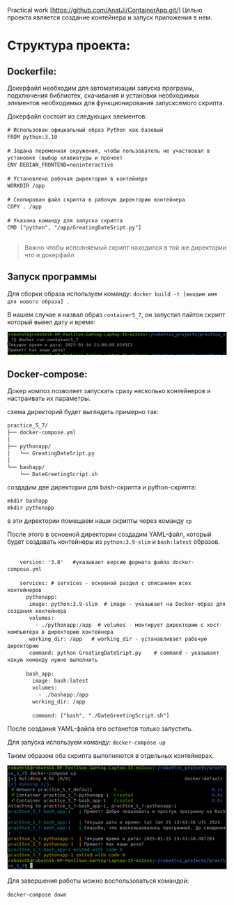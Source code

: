 Practical work [https://github.com/AnatJi/ContainerApp.git/] Целью проекта является создание контейнера и запуск приложения в нем.

# Структура проекта:

## Dockerfile:

Докерфайл необходим для автоматизации запуска програмы, подключения библиотек, скачивания и установки необходимых элементов необходимых для функционирования запусксемого скрипта.

Докерфайл состоит из следующих элементов:

```
# Использован официальный образ Python как базовый
FROM python:3.10

# Задана переменная окружения, чтобы пользователь не участвовал в установке (выбор клавиатуры и прочее)
ENV DEBIAN_FRONTEND=noninteractive

# Установлена рабочая директория в контейнере
WORKDIR /app

# Скопирован файл скрипта в рабочую директорию контейнера
COPY . /app

# Указана команду для запуска скрипта
CMD ["python", "/app/GreatingDateSript.py"]


```

> Важно чтобы исполняемый скрипт находился в той же директории что и докерфайл

## Запуск программы

Для сборки образа используем команду: 
`docker build -t [вводим имя для нового образа] .`

В нашем случае я назвал образ `container5_7`, он запустил пайтон скрипт который вывел дату и время:

![image 0f build dokerfile](https://github.com/AnatJi/ContainerApp/blob/master/ImagesForReport/image_for_doc)

## Docker-compose:

Докер композ позволяет запускать сразу несколько контейнеров и настраивать их параметры.

схема директорий будет выглядеть примерно так:
```
practice_5_7/
├── docker-compose.yml
│
├── pythonapp/
│   └── GreatingDateSript.py
│
└── bashapp/
	└── DateGreetingScript.sh
```

создадим две директории для bash-скрипта и python-скрипта:

```
mkdir bashapp
mkdir pythonapp
```

в эти директории помещаем наши скрипты через команду `cp`

После этого в основной директории создадим YAML-файл, который будет создавать контейнеры из `python:3.9-slim` и `bash:latest` образов.

```

    version: '3.8'   #указывает версию формата файла docker-compose.yml

    services: # services - основной раздел с описанием всех контейнеров
      pythonapp:
       image: python:3.9-slim  # image - указывает на Docker-образ для создания контейнера
       volumes:
         - ./pythonapp:/app  # volumes - монтирует директорию с хост-компьютера в директорию контейнера 
       working_dir: /app   # working_dir - устанавливает рабочую директорию
       command: python GreatingDateSript.py    # command - указывает какую команду нужно выполнить 

      bash_app:
        image: bash:latest
        volumes:
          - ./bashapp:/app
        working_dir: /app
        
        command: ["bash", "./DateGreetingScript.sh"]
```

После создания YAML-файла его останется только запустить.

Для запуска используем команду:
`docker-compose up`

Таким образом оба скрипта выполняются в отдельных контейнерах.

![image of start docker-compose file](https://github.com/AnatJi/ContainerApp/blob/master/ImagesForReport/image_for_compose)

Для завершения работы можно воспользоваться командой:

`docker-compose down`


